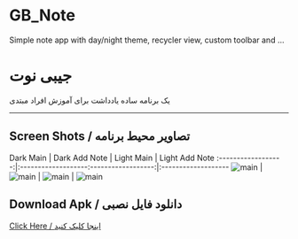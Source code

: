 # GB_Note

Simple note app with day/night theme, recycler view, custom toolbar and ...



# جیبی نوت

یک برنامه ساده یادداشت برای آموزش افراد مبتدی

---

## Screen Shots / تصاویر محیط برنامه
Dark Main | Dark Add Note | Light Main | Light Add Note
:------------------:|:-------------------:------------------:|:-------------------
![main](https://github.com/mehrankasebvatan/GB_Note/blob/master/app/ScreenShots/GB04.png) | ![main](https://github.com/mehrankasebvatan/GB_Note/blob/master/app/ScreenShots/GB03.png) | ![main](https://github.com/mehrankasebvatan/GB_Note/blob/master/app/ScreenShots/GB02.png) | ![main](https://github.com/mehrankasebvatan/GB_Note/blob/master/app/ScreenShots/GB01.png)

## Download Apk / دانلود فایل نصبی

[Click Here / اینجا کلیک کنید](https://raw.githubusercontent.com/mehrankasebvatan/GB_Note/master/app/release/GB_Note.apk)



